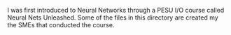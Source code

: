 I was first introduced to Neural Networks through a PESU I/O course called Neural Nets Unleashed. Some of the files in this directory are created my the SMEs that conducted the course.
